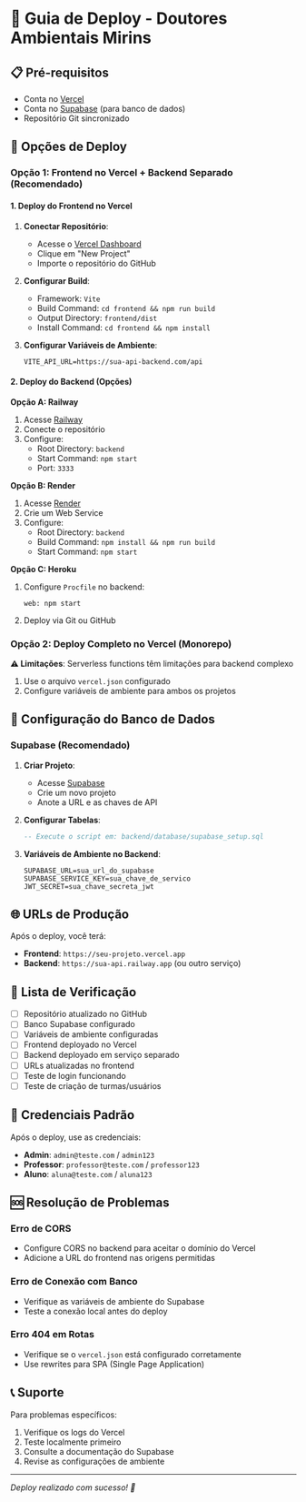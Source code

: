 # 🚀 Guia de Deploy - Doutores Ambientais Mirins

## 📋 Pré-requisitos

- Conta no [Vercel](https://vercel.com)
- Conta no [Supabase](https://supabase.com) (para banco de dados)
- Repositório Git sincronizado

## 🎯 Opções de Deploy

### Opção 1: Frontend no Vercel + Backend Separado (Recomendado)

#### 1. Deploy do Frontend no Vercel

1. **Conectar Repositório**:
   - Acesse o [Vercel Dashboard](https://vercel.com/dashboard)
   - Clique em "New Project"
   - Importe o repositório do GitHub

2. **Configurar Build**:
   - Framework: `Vite`
   - Build Command: `cd frontend && npm run build`
   - Output Directory: `frontend/dist`
   - Install Command: `cd frontend && npm install`

3. **Configurar Variáveis de Ambiente**:
   ```
   VITE_API_URL=https://sua-api-backend.com/api
   ```

#### 2. Deploy do Backend (Opções)

**Opção A: Railway**
1. Acesse [Railway](https://railway.app)
2. Conecte o repositório
3. Configure:
   - Root Directory: `backend`
   - Start Command: `npm start`
   - Port: `3333`

**Opção B: Render**
1. Acesse [Render](https://render.com)
2. Crie um Web Service
3. Configure:
   - Root Directory: `backend`
   - Build Command: `npm install && npm run build`
   - Start Command: `npm start`

**Opção C: Heroku**
1. Configure `Procfile` no backend:
   ```
   web: npm start
   ```
2. Deploy via Git ou GitHub

### Opção 2: Deploy Completo no Vercel (Monorepo)

**⚠️ Limitações**: Serverless functions têm limitações para backend complexo

1. Use o arquivo `vercel.json` configurado
2. Configure variáveis de ambiente para ambos os projetos

## 🔧 Configuração do Banco de Dados

### Supabase (Recomendado)

1. **Criar Projeto**:
   - Acesse [Supabase](https://supabase.com)
   - Crie um novo projeto
   - Anote a URL e as chaves de API

2. **Configurar Tabelas**:
   ```sql
   -- Execute o script em: backend/database/supabase_setup.sql
   ```

3. **Variáveis de Ambiente no Backend**:
   ```env
   SUPABASE_URL=sua_url_do_supabase
   SUPABASE_SERVICE_KEY=sua_chave_de_servico
   JWT_SECRET=sua_chave_secreta_jwt
   ```

## 🌐 URLs de Produção

Após o deploy, você terá:

- **Frontend**: `https://seu-projeto.vercel.app`
- **Backend**: `https://sua-api.railway.app` (ou outro serviço)

## 📝 Lista de Verificação

- [ ] Repositório atualizado no GitHub
- [ ] Banco Supabase configurado
- [ ] Variáveis de ambiente configuradas
- [ ] Frontend deployado no Vercel
- [ ] Backend deployado em serviço separado
- [ ] URLs atualizadas no frontend
- [ ] Teste de login funcionando
- [ ] Teste de criação de turmas/usuários

## 🔑 Credenciais Padrão

Após o deploy, use as credenciais:

- **Admin**: `admin@teste.com` / `admin123`
- **Professor**: `professor@teste.com` / `professor123`
- **Aluno**: `aluna@teste.com` / `aluna123`

## 🆘 Resolução de Problemas

### Erro de CORS
- Configure CORS no backend para aceitar o domínio do Vercel
- Adicione a URL do frontend nas origens permitidas

### Erro de Conexão com Banco
- Verifique as variáveis de ambiente do Supabase
- Teste a conexão local antes do deploy

### Erro 404 em Rotas
- Verifique se o `vercel.json` está configurado corretamente
- Use rewrites para SPA (Single Page Application)

## 📞 Suporte

Para problemas específicos:
1. Verifique os logs do Vercel
2. Teste localmente primeiro
3. Consulte a documentação do Supabase
4. Revise as configurações de ambiente

---

*Deploy realizado com sucesso! 🎉* 